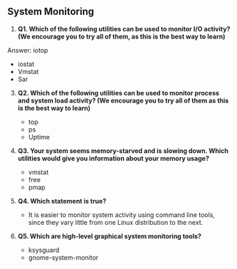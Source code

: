 ## System Monitoring

1. **Q1. Which of the following utilities can be used to monitor I/O activity? (We encourage you to try all of them, as this is the best way to learn)**

Answer:
iotop
   - iostat
   - Vmstat
   - Sar

3. **Q2. Which of the following utilities can be used to monitor process and system load activity? (We encourage you to try all of them as this is the best way to learn)**
   - top
   - ps
   - Uptime

4. **Q3. Your system seems memory-starved and is slowing down. Which utilities would give you information about your memory usage?**
   - vmstat
   - free
   - pmap

5. **Q4. Which statement is true?**
   - It is easier to monitor system activity using command line tools, since they vary little from one Linux distribution to the next.

6. **Q5. Which are high-level graphical system monitoring tools?**
   - ksysguard
   - gnome-system-monitor
